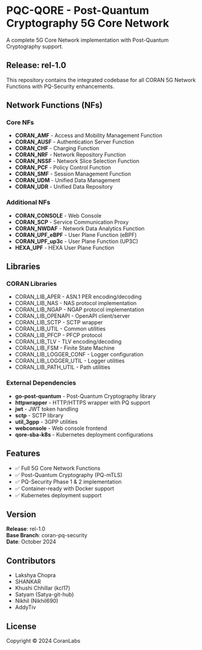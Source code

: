 # PQC-QORE - Post-Quantum Cryptography 5G Core Network

A complete 5G Core Network implementation with Post-Quantum Cryptography support.

## Release: rel-1.0

This repository contains the integrated codebase for all CORAN 5G Network Functions with PQ-Security enhancements.

## Network Functions (NFs)

### Core NFs
- **CORAN_AMF** - Access and Mobility Management Function
- **CORAN_AUSF** - Authentication Server Function  
- **CORAN_CHF** - Charging Function
- **CORAN_NRF** - Network Repository Function
- **CORAN_NSSF** - Network Slice Selection Function
- **CORAN_PCF** - Policy Control Function
- **CORAN_SMF** - Session Management Function
- **CORAN_UDM** - Unified Data Management
- **CORAN_UDR** - Unified Data Repository

### Additional NFs
- **CORAN_CONSOLE** - Web Console
- **CORAN_SCP** - Service Communication Proxy
- **CORAN_NWDAF** - Network Data Analytics Function
- **CORAN_UPF_eBPF** - User Plane Function (eBPF)
- **CORAN_UPF_up3c** - User Plane Function (UP3C)
- **HEXA_UPF** - HEXA User Plane Function

## Libraries

### CORAN Libraries
- CORAN_LIB_APER - ASN.1 PER encoding/decoding
- CORAN_LIB_NAS - NAS protocol implementation
- CORAN_LIB_NGAP - NGAP protocol implementation  
- CORAN_LIB_OPENAPI - OpenAPI client/server
- CORAN_LIB_SCTP - SCTP wrapper
- CORAN_LIB_UTIL - Common utilities
- CORAN_LIB_PFCP - PFCP protocol
- CORAN_LIB_TLV - TLV encoding/decoding
- CORAN_LIB_FSM - Finite State Machine
- CORAN_LIB_LOGGER_CONF - Logger configuration
- CORAN_LIB_LOGGER_UTIL - Logger utilities  
- CORAN_LIB_PATH_UTIL - Path utilities

### External Dependencies
- **go-post-quantum** - Post-Quantum Cryptography library
- **httpwrapper** - HTTP/HTTPS wrapper with PQ support
- **jwt** - JWT token handling
- **sctp** - SCTP library
- **util_3gpp** - 3GPP utilities
- **webconsole** - Web console frontend
- **qore-sba-k8s** - Kubernetes deployment configurations

## Features

- ✅ Full 5G Core Network Functions
- ✅ Post-Quantum Cryptography (PQ-mTLS)
- ✅ PQ-Security Phase 1 & 2 implementation
- ✅ Container-ready with Docker support
- ✅ Kubernetes deployment support

## Version

**Release**: rel-1.0  
**Base Branch**: coran-pq-security  
**Date**: October 2024

## Contributors

- Lakshya Chopra
- SHANKAR
- Khushi Chhillar (kcl17)
- Satyam (Satya-git-hub)
- Nikhil (Nikhil690)
- AddyTiv

## License

Copyright © 2024 CoranLabs
